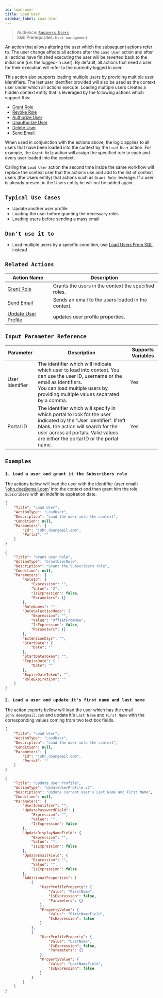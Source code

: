 ```yaml
---
id: load-user
title: Load User
sidebar_label: Load User
---
```


> Audience: [`Business Users`](/docs/audience#business-users)<br/>
> Skill Prerequisites: `User management`

An action that allows altering the user which the subsequent actions refer to. The user change affects all actions after the `Load User` action and after all actions have finished executing the user will be reverted back to the initial one (i.e. the logged-in user). By default, all actions that need a user for their execution will refer to the currently logged in user.

This action also supports loading multiple users by providing multiple user identifiers. The last user identifier provided will also be used as the context user under which all actions execute. Loading multiple users creates a hidden context entity that is leveraged by the following actions which support this:

- [Grant Role](/docs/Actions/grant-role.md)
- [Revoke Role](/docs/Actions/revoke-role.md)
- [Authorize User](/docs/Actions/authorize-user.md)
- [Unauthorize User](/docs/Actions/unauthorize-user.md)
- [Delete User](/docs/Actions/delete-user.md)
- [Send Email](/doc/Actions/send-email.md).

When used in conjunction with the actions above, the logic applies to all users that have been loaded into the context by the `Load User` action. For example, the `Grant Role` action will assign the specified role to each and every user loaded into the context.

Calling the `Load User` action the second time inside the same workflow will replace the context user that the actions use and add to the list of context users (the Users entity) that actions such as `Grant Role` leverage. If a user is already present in the Users entity he will not be added again.

## `Typical Use Cases`

- Update another user profile
- Loading the user before granting the necessary roles
- Loading users before sending a mass email

## `Don't use it to`

- Load multiple users by a specific condition, use [Load Users From SQL](/docs/actions/load-users-sql.md) instead

## `Related Actions`

| Action Name | Description|
|-------------|------------|
| [Grant Role](/docs/Actions/grant-role.md) | Grants the users in the context the specified roles.|
| [Send Email](/doc/Actions/send-email.md) | Sends an email to the users loaded in the context.|
| [Update User Profile](/docs/Actions/update-user-profile.md) | updates user profile properties. |

## `Input Parameter Reference`

| Parameter     | Description                           | Supports Variables |
|---------------|---------------------------------------|--------------------|
| User Identifier | The identifier which will indicate which user to load into context. You can use the user ID, username or the email as identifiers. <br/> You can load multiple users by providing multiple values separated by a comma. | Yes |
| Portal ID | The identifier which will specify in which portal to look for the user indicated by the 'User Identifier'. If left blank, the action will search for the user across all portals. Valid values are either the portal ID or the portal name. | Yes |

## `Examples`

### `1. Load a user and grant it the Subscribers role`

The actions below will load the user with the identifier (user email) 'john.doe@gmail.com' into the context and then grant him the role `Subscribers` with an indefinite expiration date.

```json
{
    "Title": "Load User",
    "ActionType": "LoadUser",
    "Description": "Load the user into the context",
    "Condition": null,
    "Parameters": {
        "Id": "john.doe@gmail.com",
        "Portal": ""
    }
}
```

```json
{
    "Title": "Grant User Role",
    "ActionType": "GrantUserRole",
    "Description": "Grant the Subscribers role",
    "Condition": null,
    "Parameters": {
        "RoleId": {
            "Expression": "",
            "Value": "2",
            "IsExpression": false,
            "Parameters": {}
        },
        "RoleNames": "",
        "DateSelectionMode": {
            "Expression": "",
            "Value": "OffsetFromNow",
            "IsExpression": false,
            "Parameters": {}
        },
        "ExtensionDays": "",
        "StartDate": {
            "Date": ""
        },
        "StartDateToken": "",
        "ExpireDate": {
            "Date": ""
        },
        "ExpireDateToken": "",
        "RoleExpiration": ""
    }
}
```

### `2. Load a user and update it's first name and last name`

The action exports bellow will load the user which has the email `john.doe@gmail.com` and update it's `Last Name` and `First Name` with the corresponding values coming from two text box fields.

```json
{
    "Title": "Load User",
    "ActionType": "LoadUser",
    "Description": "Load the user into the context",
    "Condition": null,
    "Parameters": {
        "Id": "john.doe@gmail.com",
        "Portal": ""
    }
}
```

```json
{
    "Title": "Update User Profile",
    "ActionType": "UpdateUserProfile.v2",
    "Description": "Update current user's Last Name and First Name",
    "Condition": null,
    "Parameters": {
        "UserIdentifier": "",
        "UpdatePasswordField": {
            "Expression": "",
            "Value": "",
            "IsExpression": false
        },
        "UpdateDisplayNameField": {
            "Expression": "",
            "Value": "",
            "IsExpression": false
        },
        "UpdateEmailField": {
            "Expression": "",
            "Value": "",
            "IsExpression": false
        },
        "AdditionalProperties": [
            {
                "UserProfileProperty": {
                    "Value": "FirstName",
                    "IsExpression": false,
                    "Parameters": {}
                },
                "PropertyValue": {
                    "Value": "FirstNameField",
                    "IsExpression": false
                }
            },
            {
                "UserProfileProperty": {
                    "Value": "LastName",
                    "IsExpression": false,
                    "Parameters": {}
                },
                "PropertyValue": {
                    "Value": "LastNameField",
                    "IsExpression": false
                }
            }
        ]
    }
}
```
